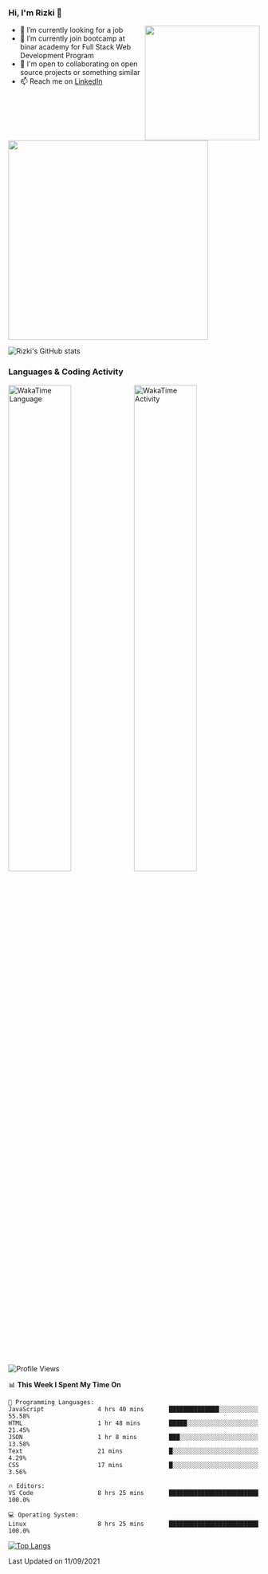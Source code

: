 ### Hi, I'm Rizki 👋

<img align='right' src="https://media1.giphy.com/media/f6hnhHkks8bk4jwjh3/giphy.gif" width="230">

- 🔭 I’m currently looking for a job
- 🌱 I’m currently join bootcamp at binar academy for Full Stack Web Development Program
- 👯 I'm open to collaborating on open source projects or something similar
- 📫 Reach me on [LinkedIn](https://www.linkedin.com/in/emrizki/)

<img src="https://www.codewars.com/users/emrizki/badges/small" width="400">

![Rizki's GitHub stats](https://github-readme-stats.vercel.app/api?username=emrizki&show_icons=true&theme=dark)

### Languages & Coding Activity

<a href="https://wakatime.com/@923b2fa8-14f8-47e0-8b7a-54d94f1cb4aa"><img alt="WakaTime Language" src="https://wakatime.com/share/@923b2fa8-14f8-47e0-8b7a-54d94f1cb4aa/1275a3db-9378-4a5b-8222-805e1c5535b5.svg" aligh="center" width="50%"/></a><a href="https://wakatime.com/@923b2fa8-14f8-47e0-8b7a-54d94f1cb4aa"><img alt="WakaTime Activity" src="https://wakatime.com/share/@923b2fa8-14f8-47e0-8b7a-54d94f1cb4aa/e690d227-e7db-4fbc-8ec9-89646f15071f.svg" aligh="center" width="50%"/></a>

<!--START_SECTION:waka-->
![Profile Views](http://img.shields.io/badge/Profile%20Views-47-blue)

📊 **This Week I Spent My Time On** 

```text
💬 Programming Languages: 
JavaScript               4 hrs 40 mins       ██████████████░░░░░░░░░░░   55.58% 
HTML                     1 hr 48 mins        █████░░░░░░░░░░░░░░░░░░░░   21.45% 
JSON                     1 hr 8 mins         ███░░░░░░░░░░░░░░░░░░░░░░   13.58% 
Text                     21 mins             █░░░░░░░░░░░░░░░░░░░░░░░░   4.29% 
CSS                      17 mins             █░░░░░░░░░░░░░░░░░░░░░░░░   3.56%

🔥 Editors: 
VS Code                  8 hrs 25 mins       █████████████████████████   100.0%

💻 Operating System: 
Linux                    8 hrs 25 mins       █████████████████████████   100.0%

```

[![Top Langs](https://github-readme-stats.vercel.app/api/top-langs/?username=emrizki&layout=compact)](https://github.com/emrizki/github-readme-stats)


 Last Updated on 11/09/2021
<!--END_SECTION:waka-->
<!--
**emrizki/emrizki** is a ✨ _special_ ✨ repository because its `README.md` (this file) appears on your GitHub profile.

Here are some ideas to get you started:

- 🔭 I’m currently working on ...
- 🌱 I’m currently learning ...
- 👯 I’m looking to collaborate on ...
- 🤔 I’m looking for help with ...
- 💬 Ask me about ...
- 📫 How to reach me: ...
- 😄 Pronouns: ...
- ⚡ Fun fact: ...
-->
